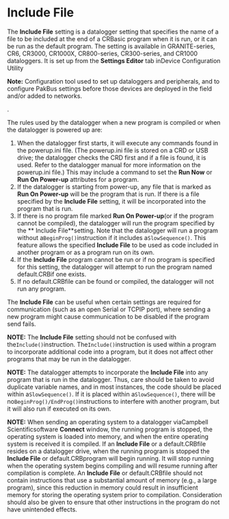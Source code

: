 # Include File

The **Include File** setting is a datalogger setting that specifies the name of a file to be included at the end of a CRBasic program when it is run, or it can be run as the default program. The setting is available in GRANITE-series, CR6, CR3000, CR1000X, CR800-series, CR300-series, and CR1000 dataloggers. It is set up from the **Settings Editor** tab inDevice Configuration Utility

**Note:** Configuration tool used to set up dataloggers and peripherals, and to configure PakBus settings before those devices are deployed in the field and/or added to networks.

.

The rules used by the datalogger when a new program is compiled or when the datalogger is powered up are:

1. When the datalogger first starts, it will execute any commands found in the powerup.ini file. (The powerup.ini file is stored on a CRD or USB drive; the datalogger checks the CRD first and if a file is found, it is used. Refer to the datalogger manual for more information on the powerup.ini file.) This may include a command to set the **Run Now** or **Run On Power-up** attributes for a program.
2. If the datalogger is starting from power-up, any file that is marked as **Run On Power-up** will be the program that is run. If there is a file specified by the **Include File** setting, it will be incorporated into the program that is run.
3. If there is no program file marked **Run On Power-up**(or if the program cannot be compiled), the datalogger will run the program specified by the ** Include File**setting. Note that the datalogger will run a program without a`BeginProg()`instruction if it includes a`SlowSequence()`. This feature allows the specified **Include File** to be used as code included in another program or as a program run on its own.
4. If the **Include File** program cannot be run or if no program is specified for this setting, the datalogger will attempt to run the program named default.CRBif one exists.
5. If no default.CRBfile can be found or compiled, the datalogger will not run any program.

The **Include File** can be useful when certain settings are required for communication (such as an open Serial or TCPIP port), where sending a new program might cause communication to be disabled if the program send fails.

**NOTE:** The **Include File** setting should not be confused with the`Include()`instruction. The`Include()`instruction is used within a program to incorporate additional code into a program, but it does not affect other programs that may be run in the datalogger.

**NOTE:** The datalogger attempts to incorporate the **Include File** into any program that is run in the datalogger. Thus, care should be taken to avoid duplicate variable names, and in most instances, the code should be placed within a`SlowSequence()`. If it is placed within a`SlowSequence()`, there will be no`BeginProg()/EndProg()`instructions to interfere with another program, but it will also run if executed on its own.

**NOTE:** When sending an operating system to a datalogger viaCampbell Scientificsoftware **Connect** window, the running program is stopped, the operating system is loaded into memory, and when the entire operating system is received it is compiled. If an **Include File** or a default.CRBfile resides on a datalogger drive, when the running program is stopped the **Include File** or default.CRBprogram will begin running. It will stop running when the operating system begins compiling and will resume running after compilation is complete. An **Include File** or default.CRBfile should not contain instructions that use a substantial amount of memory (e.g., a large program), since this reduction in memory could result in insufficient memory for storing the operating system prior to compilation. Consideration should also be given to ensure that other instructions in the program do not have unintended effects.
